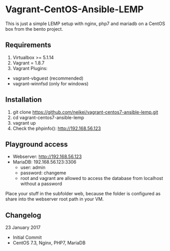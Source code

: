 # Vagrant-CentOS-Ansible-LEMP

This is just a simple LEMP setup with nginx, php7 and mariadb on a CentOS box from the bento project.

## Requirements
1. Virtualbox >= 5.1.14
2. Vagrant = 1.8.7
3. Vagrant Plugins:
 - vagrant-vbguest (recommended)
 - vagrant-winnfsd (only for windows)

## Installation
1. git clone https://github.com/neikei/vagrant-centos7-ansible-lemp.git
2. cd vagrant-centos7-ansible-lemp
3. vagrant up
4. Check the phpinfo(): http://192.168.56.123

## Playground access

 - Webserver: http://192.168.56.123
 - MariaDB: 192.168.56.123:3306
   - user: admin
   - password: changeme
   - root and vagrant are allowed to access the database from localhost without a password

Place your stuff in the subfolder web, because the folder is configured as share into the webserver root path in your VM.

## Changelog
23 January 2017
 - Initial Commit
 - CentOS 7.3, Nginx, PHP7, MariaDB
